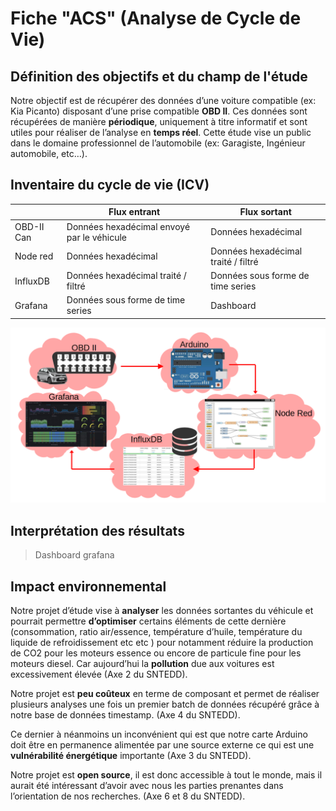 # Fiche "ACS" (Analyse de Cycle de Vie)

## Définition des objectifs et du champ de l'étude

Notre objectif est de récupérer des données d’une voiture compatible (ex: Kia Picanto) disposant d’une prise compatible **OBD II**. Ces données sont récupérées de manière **périodique**, uniquement à titre informatif et sont utiles pour réaliser de l’analyse en **temps réel**. Cette étude vise un public dans le domaine professionnel de l’automobile (ex: Garagiste, Ingénieur automobile, etc…).

## Inventaire du cycle de vie (ICV)
|                |Flux entrant                   			 |Flux sortant                 			|
|----------------|-------------------------------------------|--------------------------------------|
|OBD-II Can		 |Données hexadécimal envoyé par le véhicule | Données hexadécimal 				   	|
|Node red		 |Données hexadécimal 						 | Données hexadécimal traité / filtré 	|
|InfluxDB 		 |Données hexadécimal traité / filtré		 | Données sous forme de time series	|
|Grafana		 |Données sous forme de time series			 | Dashboard							|

![TraductionDInventaire](traduction_d_inventaire.png)

## Interprétation des résultats

> Dashboard grafana

## Impact environnemental

Notre projet d’étude vise à **analyser** les données sortantes du véhicule et pourrait permettre **d’optimiser** certains éléments de cette dernière (consommation, ratio air/essence, température d’huile, température du liquide de refroidissement etc etc ) pour notamment réduire la production de CO2 pour les moteurs essence ou encore de particule fine pour les moteurs diesel. Car aujourd’hui la **pollution** due aux voitures est excessivement élevée (Axe 2 du SNTEDD).

Notre projet est **peu coûteux** en terme de composant et permet de réaliser plusieurs analyses une fois un premier batch de données récupéré grâce à notre base de données timestamp. (Axe 4 du SNTEDD).

Ce dernier à néanmoins un inconvénient qui est que notre carte Arduino doit être en permanence alimentée par une source externe ce qui est une **vulnérabilité énergétique** importante (Axe 3 du SNTEDD).

Notre projet est **open source**, il est donc accessible à tout le monde, mais il aurait été intéressant d’avoir avec nous les parties prenantes dans l’orientation de nos recherches. (Axe 6 et 8 du SNTEDD).
